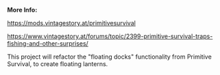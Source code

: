 **More Info:**

https://mods.vintagestory.at/primitivesurvival

https://www.vintagestory.at/forums/topic/2399-primitive-survival-traps-fishing-and-other-surprises/


This project will refactor the "floating docks" functionality from Primitive Survival,
to create floating lanterns.

